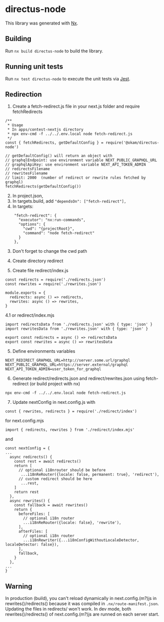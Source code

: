 # directus-node

This library was generated with [Nx](https://nx.dev).

## Building

Run `nx build directus-node` to build the library.

## Running unit tests

Run `nx test directus-node` to execute the unit tests via [Jest](https://jestjs.io).


## Redirection

1. Create a fetch-redirect.js file in your next.js folder and require fetchRedirects
```
/**
 * Usage
 * In apps/contest-nextjs directory
 * npx env-cmd -f ../../.env.local node fetch-redirect.js
 */
const { fetchRedirects, getDefaultConfig } = require('@okam/directus-node')

// getDefaultConfig() will return an object with
// graphqlEndpoint: use environment variable NEXT_PUBLIC_GRAPHQL_URL
// graphqlApiKey: use environment variable NEXT_API_TOKEN_ADMIN
// redirectsFilename
// rewritesFilename
// limit: 2000  (number of redirect or rewrite rules fetched by graphql)
fetchRedirects(getDefaultConfig())
```

2. In project.json,
 1. In targets.build, add `"dependsOn": ["fetch-redirect"],`
 2. In targets:
```
    "fetch-redirect": {
      "executor": "nx:run-commands",
      "options": {
        "cwd": "{projectRoot}",
        "command": "node fetch-redirect"
      }
    },
```
 3. Don't forget to change the cwd path


3. Create directory redirect

4. Create file redirect/index.js
```
const redirects = require('./redirects.json')
const rewrites = require('./rewrites.json')

module.exports = {
  redirects: async () => redirects,
  rewrites: async () => rewrites,
}
```

4.1 or redirect/index.mjs
```
import redirectsData from './redirects.json' with { type: 'json' }
import rewritesData from './rewrites.json' with { type: 'json' }

export const redirects = async () => redirectsData
export const rewrites = async () => rewritesData
```

5. Define environments variables
```
NEXT_REDIRECT_GRAPHQL_URL=http://server.some.url/graphql
NEXT_PUBLIC_GRAPHQL_URL=https://server.external/graphql
NEXT_API_TOKEN_ADMIN=user_token_for_graphql
```

6. Generate redirect/redirects.json and redirect/rewrites.json using fetch-redirect (or build project with nx)
```
npx env-cmd -f ../../.env.local node fetch-redirect.js
```

7. Update nextConfig in next.config.js with
```
const { rewrites, redirects } = require('./redirect/index')
```

for next.config.mjs
```
import { redirects, rewrites } from './redirect/index.mjs'
```

and

```
const nextConfig = {
...
  async redirects() {
    const rest = await redirects()
    return [
      // optional i18nrouter should be before
       ...i18nReRouter({locale: false, permanent: true}, 'redirect'),
      // custom redirect should be here
       ...rest,
    ]
    return rest
  },
  async rewrites() {
    const fallback = await rewrites()
    return {
      beforeFiles: [
        // optional i18n router
        ...i18nReRouter({locale: false}, 'rewrite'),
      ],
      afterFiles: [
        // optional i18n router
        ...i18nRewriter({...i18nConfigWithoutLocaleDetector, localeDetector: false}),
      ],
      fallback,
    }
  },
...
}
```

## Warning
In production (build), you can't reload dynamically in next.config.(m?)js in rewrites()/redirects() because it was compiled in `.nx/route-manifest.json`. Updating the files in redirects/ won't work. In dev mode, both rewrites()/redirects() of next.config.(m?)js are runned on each server start.